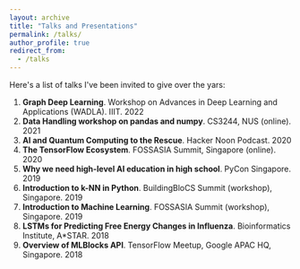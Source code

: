```yaml
---
layout: archive
title: "Talks and Presentations"
permalink: /talks/
author_profile: true
redirect_from:
  - /talks
---
```


Here's a list of talks I've been invited to give over the yars:

1. **Graph Deep Learning**. Workshop on Advances in Deep Learning and Applications (WADLA). IIIT. 2022
2. **Data Handling workshop on pandas and numpy**. CS3244, NUS (online). 2021
3. **AI and Quantum Computing to the Rescue**. Hacker Noon Podcast. 2020
4. **The TensorFlow Ecosystem**. FOSSASIA Summit, Singapore (online). 2020
5. **Why we need high-level AI education in high school**. PyCon Singapore. 2019
6. **Introduction to k-NN in Python**. BuildingBloCS Summit (workshop), Singapore. 2019
7. **Introduction to Machine Learning**. FOSSASIA Summit (workshop), Singapore. 2019
8. **LSTMs for Predicting Free Energy Changes in Influenza**. Bioinformatics Institute, A*STAR. 2018
9. **Overview of MLBlocks API**. TensorFlow Meetup, Google APAC HQ, Singapore. 2018